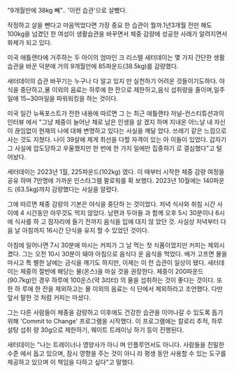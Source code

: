 "9개월만에 38kg 빼".. '이런 습관'으로 살뺐다.

<span style="font-family:.AppleSDGothicNeoI-Regular;">작정하고</span> 살을 뺀다고 마음먹었다면 가장 중요 한 습관이 뭘까.1년3개월 전만 해도 100kg을 넘겼던 한 여성이 생활습관을 바꾸면서 체중 감량에 성공한 사례가 알려지면서 화제가 되고 있다.

<span style="font-family:.AppleSDGothicNeoI-Regular;">미국</span> 애틀랜타에 거주하는 두 아이의 엄마인 크 리스텔 새터데이는 몇 가지 간단한 생활 습관을 바꾼 덕분에 거의 9개월만에 85파운드(38.5kg)를 감량했다.

<span style="font-family:.AppleSDGothicNeoI-Regular;">새터데이의</span> 습관 바꾸기는 누구나 다 알고 있지 만 실천하기 어려운 것들이기도하다. 야식을 중단하고,물 이외의 음료는 하루에 한 잔으로 제한하고,음식 섭취량을 줄이며,일주일에 15~30마일을 파워워킹을 하는 것이다.

<span style="font-family:.AppleSDGothicNeoI-Regular;">미국</span> 일간 뉴욕포스트가 전한 내용에 따르면 그 는 최근 애틀랜타 저널-컨스티튜션과의 인터뷰 에서 "그냥 체중이 늘어난 채로 남은 인생을 살 겠지 하며 지내온 어느날 내 자신이 끊임없이 현재의 나에 대해 변명하고 있다는 사실을 깨달 았다. 쓰레기 같은 느낌으로 사는 것도 지쳤다.
<span style="font-family:.AppleSDGothicNeoI-Regular;">나이</span> 39살에 제게 최선을 다할 자격이 있는 아 이들이 있었다. 갑자기 그 사실에 압도당하고 우울했지만 한 번에 한 가지 일에만 집중하기 로 결심했다"고 털어놨다.

<span style="font-family:.AppleSDGothicNeoI-Regular;">세터데이는</span> 2023년 1월, 225파운드(102kg)
<span style="font-family:.AppleSDGothicNeoI-Regular;">였다</span>. 이 때부터 시작한 체중 감량 여정을 공유 하며 7만명에 가까운 인스타그램 팔로워를 확 보했다. 2023년 10월에는 140파운드 (63.5kg)까지 감량했다는 사실을 알렸다.

<span style="font-family:.AppleSDGothicNeoI-Regular;">그에</span> 따르면 체중 감량의 기본은 야식을 중단하 는 것이었다. 저녁 식사와 취침 시간 사이에 4 시간동안 아무것도 먹지 않았다. 남편과 두아들 과 함께 오후 5시 30분이나 6시에 식사를 하 고 잠자리에 들기 전까지 음식을 입에 대지 않 았던 것. 사실상 저녁부터 다음 날 아침까지
16시간 단식을 유지 할 수 있었던 것이다.

<span style="font-family:.AppleSDGothicNeoI-Regular;">아침에</span> 일어나면 7시 30분에 마시는 커피가 그 날 먹는 첫 식품이었지만 커피는 제외시켰다.
<span style="font-family:.AppleSDGothicNeoI-Regular;">그는</span> 오전 10시 30분이 돼야 아침으로 음식다 운 음식을 먹었다. 배가 고프면 물을 마시고 특 별한 날에는 금식을 깨기도 하지만, 이제는 이 런 습관이 일상이 됐다. 새터데이는 체중의 절반에 해당는 물(온스)을 마실 것을 권장한다. 체중이 200파운드 (90.7kg)인 경우 하루에 100온스(약 3리터) 의 물을 섭취하는 것이 좋다는 것이다. 또한 하 루에 한 잔을 제외하고는 물 이외의 음료는 식 단에서 제외하라고 조언했다. 다만 앞서 말한 것 처럼 커피는 마셨다.

<span style="font-family:.AppleSDGothicNeoI-Regular;">그는</span> 다른 사람들이 체중을 감량하고 이후에도 건강한 습관을 이어나갈 수 있도록 돕기 위해
'Commit to Change' 프로그램을 시작했다.
<span style="font-family:.AppleSDGothicNeoI-Regular;">이</span> 프로그램에는 칼로리 추적, 하루 설탕 섭취 량 30g으로 제한하기, 웨이트 트레이닝 하기 등이 진행된다.

<span style="font-family:.AppleSDGothicNeoI-Regular;">새터데이는</span> "나는 트레이너나 영양사가 아니 며 인플루언서도 아니다. 사람들을 친밀한 수준 에서 돕고 있으며, 잠시 영향을 주는 것이 아니 라 평생 동안 사용할 수 있는 도구를 제공하고 있으며 이 책임을 다하고 싶다"고 말했다.